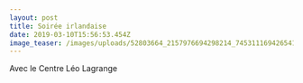 ```yaml
---
layout: post
title: Soirée irlandaise
date: 2019-03-10T15:56:53.454Z
image_teaser: /images/uploads/52803664_2157976694298214_7453111694265417728_n.jpg
---
```

Avec le Centre Léo Lagrange
